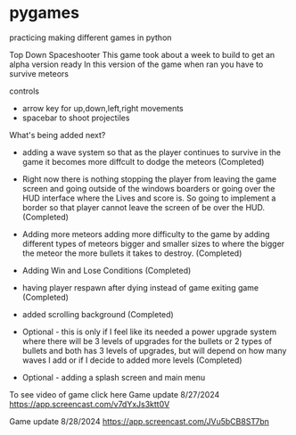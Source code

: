 # pygames
practicing making different games in python

Top Down Spaceshooter
This game took about a week to build to get an alpha version ready
In this version of the game when ran you have to survive meteors 

controls 
- arrow key for up,down,left,right movements 
- spacebar to shoot projectiles 

What's being added next?
- adding a wave system so that as the player continues to survive 
  in the game it becomes more diffcult to dodge the meteors (Completed)

- Right now there is nothing stopping the player from leaving the game screen
  and going outside of the windows boarders or going over the HUD interface 
  where the Lives and score is. So going to implement a border so that player cannot 
  leave the screen of be over the HUD. (Completed)

- Adding more meteors adding more difficulty to the game by adding different types
  of meteors bigger and smaller sizes to where the bigger the meteor the more bullets it 
  takes to destroy. (Completed)

- Adding Win and Lose Conditions (Completed)

- having player respawn after dying instead of game exiting game (Completed)

- added scrolling background (Completed)

- Optional - this is only if I feel like its needed a power upgrade system where there
  will be 3 levels of upgrades for the bullets or 2 types of bullets and both has 3 levels
  of upgrades, but will depend on how many waves I add or if I decide to added more levels (Completed)

- Optional - adding a splash screen and main menu


To see video of game click here 
Game update 8/27/2024
https://app.screencast.com/v7dYxJs3ktt0V

Game update 8/28/2024
https://app.screencast.com/JVu5bCB8ST7bn